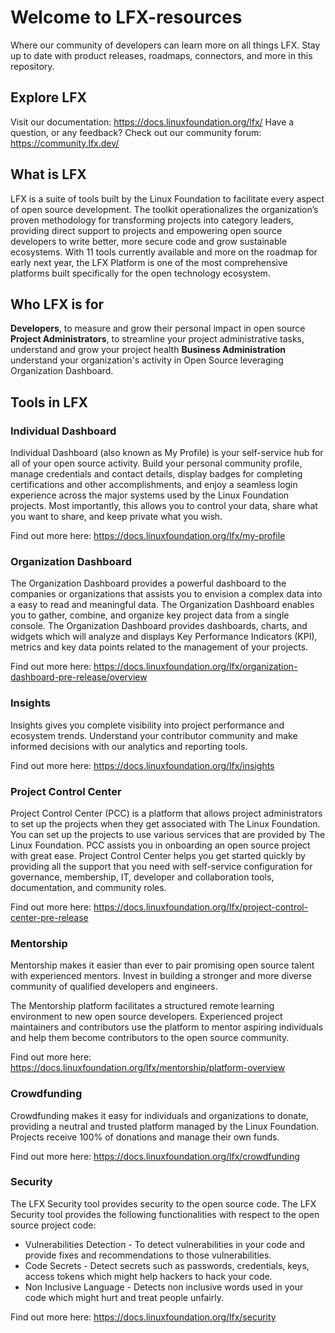 # Welcome to LFX-resources
Where our community of developers can learn more on all things LFX. Stay up to date with product releases, roadmaps, connectors, and more in this repository.

## Explore LFX
Visit our documentation: https://docs.linuxfoundation.org/lfx/
Have a question, or any feedback? Check out our community forum: https://community.lfx.dev/



## What is LFX

LFX is a suite of tools built by the Linux Foundation to facilitate every aspect of open source development. The toolkit operationalizes the organization’s proven methodology for transforming projects into category leaders, providing direct support to projects and empowering open source developers to write better, more secure code and grow sustainable ecosystems.
With 11 tools currently available and more on the roadmap for early next year, the LFX Platform is one of the most comprehensive platforms built specifically for the open technology ecosystem.

## Who LFX is for
**Developers**, to measure and grow their personal impact in open source
**Project Administrators**, to streamline your project administrative tasks, understand and grow your project health
**Business Administration** understand your organization's activity in Open Source leveraging Organization Dashboard. 

## Tools in LFX
### Individual Dashboard
Individual Dashboard (also known as My Profile) is your self-service hub for all of your open source activity. Build your personal community profile, manage credentials and contact details, display badges for completing certifications and other accomplishments, and enjoy a seamless login experience across the major systems used by the Linux Foundation projects. Most importantly, this allows you to control your data, share what you want to share, and keep private what you wish.

Find out more here: https://docs.linuxfoundation.org/lfx/my-profile

### Organization Dashboard
The Organization Dashboard provides a powerful dashboard to the companies or organizations that assists you to envision a complex data into a easy to read and meaningful data. The Organization Dashboard enables you to gather, combine, and organize key project data from a single console. The Organization Dashboard provides dashboards, charts, and widgets which will analyze and displays Key Performance Indicators (KPI), metrics and key data points related to the management of your projects.

Find out more here:
https://docs.linuxfoundation.org/lfx/organization-dashboard-pre-release/overview

### Insights
Insights gives you complete visibility into project performance and ecosystem trends. Understand your contributor community and make informed decisions with our analytics and reporting tools.

Find out more here: https://docs.linuxfoundation.org/lfx/insights

### Project Control Center
Project Control Center (PCC) is a platform that allows project administrators to set up the projects when they get associated with The Linux Foundation. You can set up the projects to use various services that are provided by The Linux Foundation.
PCC assists you in onboarding an open source project with great ease. Project Control Center helps you get started quickly by providing all the support that you need with self-service configuration for governance, membership, IT, developer and collaboration tools, documentation, and community roles.

Find out more here: https://docs.linuxfoundation.org/lfx/project-control-center-pre-release

### Mentorship 
Mentorship makes it easier than ever to pair promising open source talent with experienced mentors. Invest in building a stronger and more diverse community of qualified developers and engineers.

The Mentorship platform facilitates a structured remote learning environment to new open source developers. Experienced project maintainers and contributors use the platform to mentor aspiring individuals and help them become contributors to the open source community.

Find out more here: https://docs.linuxfoundation.org/lfx/mentorship/platform-overview

### Crowdfunding
Crowdfunding makes it easy for individuals and organizations to donate, providing a neutral and trusted platform managed by the Linux Foundation. Projects receive 100% of donations and manage their own funds.

Find out more here: https://docs.linuxfoundation.org/lfx/crowdfunding

### Security
The LFX Security tool provides security to the open source code. The LFX Security tool provides the following functionalities with respect to the open source project code:
* Vulnerabilities Detection - To detect vulnerabilities in your code and provide fixes and recommendations to those vulnerabilities.
* Code Secrets - Detect secrets such as passwords, credentials, keys, access tokens which might help hackers to hack your code.
* Non Inclusive Language - Detects non inclusive words used in your code which might hurt and treat people unfairly.

Find out more here: 
https://docs.linuxfoundation.org/lfx/security
